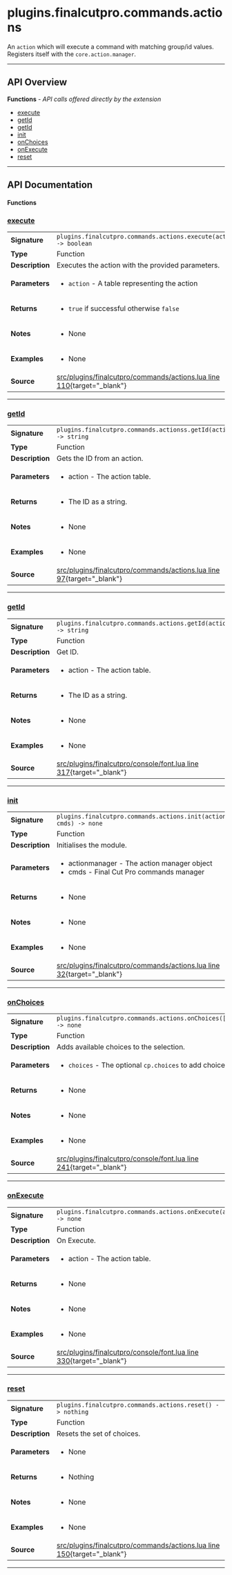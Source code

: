 # plugins.finalcutpro.commands.actions

An `action` which will execute a command with matching group/id values.
Registers itself with the `core.action.manager`.

---

## API Overview
**Functions** - _API calls offered directly by the extension_
 * [execute](#execute)
 * [getId](#getid)
 * [getId](#getid)
 * [init](#init)
 * [onChoices](#onchoices)
 * [onExecute](#onexecute)
 * [reset](#reset)


---

## API Documentation

#### Functions


### [execute](#execute)

|                                             |                                                                                     |
| --------------------------------------------|-------------------------------------------------------------------------------------|
| **Signature**                               | `plugins.finalcutpro.commands.actions.execute(action) -> boolean`                                                                    |
| **Type**                                    | Function                                                                     |
| **Description**                             | Executes the action with the provided parameters.                                                                     |
| **Parameters**                              | <ul><li>`action`  - A table representing the action</li></ul> |
| **Returns**                                 | <ul><li>`true` if successful otherwise `false`</li></ul>          |
| **Notes**                                   | <ul><li>None</li></ul> |
| **Examples**                                | <ul><li>None</li></ul> |
| **Source**                                  | [src/plugins/finalcutpro/commands/actions.lua line 110](https://github.com/CommandPost/CommandPost/blob/develop/src/plugins/finalcutpro/commands/actions.lua#L110){target="_blank"} |

---


### [getId](#getid)

|                                             |                                                                                     |
| --------------------------------------------|-------------------------------------------------------------------------------------|
| **Signature**                               | `plugins.finalcutpro.commands.actionss.getId(action) -> string`                                                                    |
| **Type**                                    | Function                                                                     |
| **Description**                             | Gets the ID from an action.                                                                     |
| **Parameters**                              | <ul><li>action - The action table.</li></ul> |
| **Returns**                                 | <ul><li>The ID as a string.</li></ul>          |
| **Notes**                                   | <ul><li>None</li></ul> |
| **Examples**                                | <ul><li>None</li></ul> |
| **Source**                                  | [src/plugins/finalcutpro/commands/actions.lua line 97](https://github.com/CommandPost/CommandPost/blob/develop/src/plugins/finalcutpro/commands/actions.lua#L97){target="_blank"} |

---


### [getId](#getid)

|                                             |                                                                                     |
| --------------------------------------------|-------------------------------------------------------------------------------------|
| **Signature**                               | `plugins.finalcutpro.commands.actions.getId(action) -> string`                                                                    |
| **Type**                                    | Function                                                                     |
| **Description**                             | Get ID.                                                                     |
| **Parameters**                              | <ul><li>action - The action table.</li></ul> |
| **Returns**                                 | <ul><li>The ID as a string.</li></ul>          |
| **Notes**                                   | <ul><li>None</li></ul> |
| **Examples**                                | <ul><li>None</li></ul> |
| **Source**                                  | [src/plugins/finalcutpro/console/font.lua line 317](https://github.com/CommandPost/CommandPost/blob/develop/src/plugins/finalcutpro/console/font.lua#L317){target="_blank"} |

---


### [init](#init)

|                                             |                                                                                     |
| --------------------------------------------|-------------------------------------------------------------------------------------|
| **Signature**                               | `plugins.finalcutpro.commands.actions.init(actionmanager, cmds) -> none`                                                                    |
| **Type**                                    | Function                                                                     |
| **Description**                             | Initialises the module.                                                                     |
| **Parameters**                              | <ul><li>actionmanager - The action manager object</li><li>cmds - Final Cut Pro commands manager</li></ul> |
| **Returns**                                 | <ul><li>None</li></ul>          |
| **Notes**                                   | <ul><li>None</li></ul> |
| **Examples**                                | <ul><li>None</li></ul> |
| **Source**                                  | [src/plugins/finalcutpro/commands/actions.lua line 32](https://github.com/CommandPost/CommandPost/blob/develop/src/plugins/finalcutpro/commands/actions.lua#L32){target="_blank"} |

---


### [onChoices](#onchoices)

|                                             |                                                                                     |
| --------------------------------------------|-------------------------------------------------------------------------------------|
| **Signature**                               | `plugins.finalcutpro.commands.actions.onChoices([choices]) -> none`                                                                    |
| **Type**                                    | Function                                                                     |
| **Description**                             | Adds available choices to the selection.                                                                     |
| **Parameters**                              | <ul><li>`choices` - The optional `cp.choices` to add choices to.</li></ul> |
| **Returns**                                 | <ul><li>None</li></ul>          |
| **Notes**                                   | <ul><li>None</li></ul> |
| **Examples**                                | <ul><li>None</li></ul> |
| **Source**                                  | [src/plugins/finalcutpro/console/font.lua line 241](https://github.com/CommandPost/CommandPost/blob/develop/src/plugins/finalcutpro/console/font.lua#L241){target="_blank"} |

---


### [onExecute](#onexecute)

|                                             |                                                                                     |
| --------------------------------------------|-------------------------------------------------------------------------------------|
| **Signature**                               | `plugins.finalcutpro.commands.actions.onExecute(action) -> none`                                                                    |
| **Type**                                    | Function                                                                     |
| **Description**                             | On Execute.                                                                     |
| **Parameters**                              | <ul><li>action - The action table.</li></ul> |
| **Returns**                                 | <ul><li>None</li></ul>          |
| **Notes**                                   | <ul><li>None</li></ul> |
| **Examples**                                | <ul><li>None</li></ul> |
| **Source**                                  | [src/plugins/finalcutpro/console/font.lua line 330](https://github.com/CommandPost/CommandPost/blob/develop/src/plugins/finalcutpro/console/font.lua#L330){target="_blank"} |

---


### [reset](#reset)

|                                             |                                                                                     |
| --------------------------------------------|-------------------------------------------------------------------------------------|
| **Signature**                               | `plugins.finalcutpro.commands.actions.reset() -> nothing`                                                                    |
| **Type**                                    | Function                                                                     |
| **Description**                             | Resets the set of choices.                                                                     |
| **Parameters**                              | <ul><li>None</li></ul> |
| **Returns**                                 | <ul><li>Nothing</li></ul>          |
| **Notes**                                   | <ul><li>None</li></ul> |
| **Examples**                                | <ul><li>None</li></ul> |
| **Source**                                  | [src/plugins/finalcutpro/commands/actions.lua line 150](https://github.com/CommandPost/CommandPost/blob/develop/src/plugins/finalcutpro/commands/actions.lua#L150){target="_blank"} |

---

